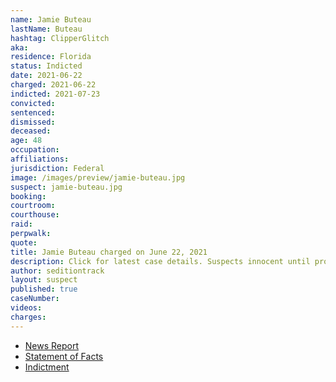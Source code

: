 ```yaml
---
name: Jamie Buteau
lastName: Buteau
hashtag: ClipperGlitch
aka:
residence: Florida
status: Indicted
date: 2021-06-22
charged: 2021-06-22
indicted: 2021-07-23
convicted:
sentenced:
dismissed:
deceased:
age: 48
occupation:
affiliations:
jurisdiction: Federal
image: /images/preview/jamie-buteau.jpg
suspect: jamie-buteau.jpg
booking:
courtroom:
courthouse:
raid:
perpwalk:
quote:
title: Jamie Buteau charged on June 22, 2021
description: Click for latest case details. Suspects innocent until proven guilty.
author: seditiontrack
layout: suspect
published: true
caseNumber:
videos:
charges:
---
```


- [News Report](https://www.ocala.com/story/news/crime/2021/06/24/ocala-husband-and-wife-charged-jan-6-u-s-capitol-attack/5336380001/)
- [Statement of Facts](https://www.justice.gov/usao-dc/case-multi-defendant/file/1405871/download)
- [Indictment](https://extremism.gwu.edu/sites/g/files/zaxdzs2191/f/Jamie%20and%20Jennifer%20Buteau%20Indictment.pdf)
